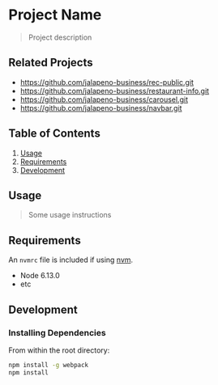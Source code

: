# Project Name

> Project description

## Related Projects

  - https://github.com/jalapeno-business/rec-public.git
  - https://github.com/jalapeno-business/restaurant-info.git
  - https://github.com/jalapeno-business/carousel.git
  - https://github.com/jalapeno-business/navbar.git

## Table of Contents

1. [Usage](#Usage)
1. [Requirements](#requirements)
1. [Development](#development)

## Usage

> Some usage instructions

## Requirements

An `nvmrc` file is included if using [nvm](https://github.com/creationix/nvm).

- Node 6.13.0
- etc

## Development

### Installing Dependencies

From within the root directory:

```sh
npm install -g webpack
npm install
```


